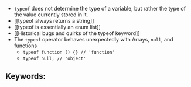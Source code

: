 - `typeof` does not determine the type of a variable, but rather the type of the value currently stored in it.
- [[typeof always returns a string]]
- [[typeof is essentially an enum list]]
- [[Historical bugs and quirks of the typeof keyword]]
- The `typeof` operator behaves unexpectedly with Arrays, `null`, and functions
    - `typeof function () {} // 'function'`
    - `typeof null; // 'object'`

## Keywords:

